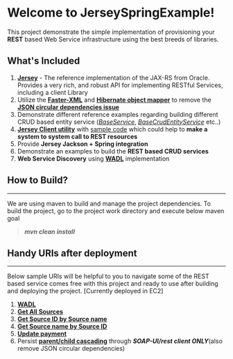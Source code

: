 Welcome to JerseySpringExample!
===================

This project demonstrate the simple implementation of provisioning your **REST** based Web Service infrastructure using the best breeds of libraries.

What's Included
-------------

 1. **[Jersey](https://jersey.java.net/)** - The reference implementation of the JAX-RS from Oracle.
    Provides a very rich, and robust API for implementing RESTful
    Services, including a client Library
 2. Utilize the [**Faster-XML**](http://wiki.fasterxml.com/JacksonHome) and [**Hibernate object mapper**](https://github.com/FasterXML/jackson-datatype-hibernate) to remove the  **[JSON circular dependencies issue](https://github.com/niravrshah/JerseySpringExample/blob/master/src/main/java/com/shah/java/reference/service/ws/client/ReferenceEntityServiceClient.java)**
 3. Demonstrate different reference examples regarding building different CRUD based entity service (*[BaseService](https://github.com/niravrshah/JerseySpringExample/blob/master/src/main/java/com/shah/java/service/ws/BaseService.java)*, *[BaseCrudEntityService](https://github.com/niravrshah/JerseySpringExample/blob/master/src/main/java/com/shah/java/service/ws/entity/BaseCrudEntityService.java)* etc..)
 4. **[Jersey Client utility](https://github.com/niravrshah/JerseySpringExample/blob/master/src/main/java/com/shah/java/util/JerseyUtil.java)** with [sample code](https://github.com/niravrshah/JerseySpringExample/blob/master/src/main/java/com/shah/java/reference/service/ws/client/ReferenceEntityServiceClient.java) which could help to **make a system to system call to REST resources**
 4. Provide **Jersey Jackson + Spring integration**
 5. Demonstrate an examples to build the **REST based CRUD services**
 7. **Web Service Discovery** using **[WADL](https://en.wikipedia.org/wiki/Web_Application_Description_Language)** implementation

How to Build?
-------------
----------
We are using maven to build and manage the project dependencies. To build the project, go to the project work directory and execute below maven goal 
>***mvn clean install***
 
Handy URIs after deployment
------------- 
------------
Below sample URIs will be helpful to you to navigate some of the REST based service comes free with this project and ready to use after building and deploying the project. [Currently deployed in EC2]

 1. **[WADL](http://ec2-52-8-210-14.us-west-1.compute.amazonaws.com/JerseySpringExample/)**
 2. **[Get All Sources](http://ec2-52-8-210-14.us-west-1.compute.amazonaws.com/JerseySpringExample/rest/referenceservice/sources/)**	
 3. [**Get Source ID by Source name**](http://ec2-52-8-210-14.us-west-1.compute.amazonaws.com/JerseySpringExample/rest/referenceservice/sources/sourcename/Spring)
 4. **[Get Source name by Source ID](http://ec2-52-8-210-14.us-west-1.compute.amazonaws.com/JerseySpringExample/rest/referenceservice/sources/4)**
 5. [**Update payment**](http://ec2-52-8-210-14.us-west-1.compute.amazonaws.com/JerseySpringExample/rest/payment/save)
 6. Persist **[parent/child cascading](http://ec2-52-8-193-203.us-west-1.compute.amazonaws.com:8080/JerseySpringExample/rest/reference/entityservice/client/save/parent)** through ***SOAP-UI/rest client ONLY***(also remove JSON circular
    dependencies)
